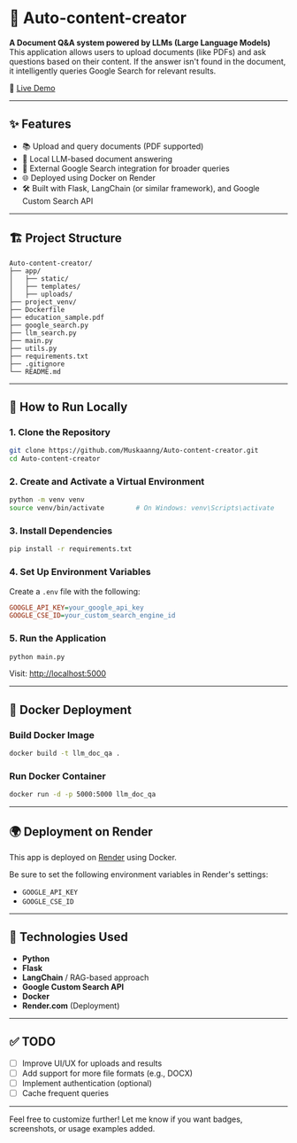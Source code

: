 
# 📄 Auto-content-creator

**A Document Q\&A system powered by LLMs (Large Language Models)**
This application allows users to upload documents (like PDFs) and ask questions based on their content. If the answer isn't found in the document, it intelligently queries Google Search for relevant results.

🔗 [Live Demo](https://llm-question-answer.onrender.com)

---

## ✨ Features

* 📚 Upload and query documents (PDF supported)
* 🤖 Local LLM-based document answering
* 🔎 External Google Search integration for broader queries
* 🌐 Deployed using Docker on Render
* 🛠️ Built with Flask, LangChain (or similar framework), and Google Custom Search API

---

## 🏗️ Project Structure

```
Auto-content-creator/
├── app/
│   ├── static/        
│   ├── templates/     
│   ├── uploads/       
├── project_venv/      
├── Dockerfile         
├── education_sample.pdf 
├── google_search.py   
├── llm_search.py      
├── main.py            
├── utils.py           
├── requirements.txt   
├── .gitignore         
└── README.md  
```

---

## 🚀 How to Run Locally

### 1. Clone the Repository

```bash
git clone https://github.com/Muskaanng/Auto-content-creator.git
cd Auto-content-creator
```

### 2. Create and Activate a Virtual Environment

```bash
python -m venv venv
source venv/bin/activate        # On Windows: venv\Scripts\activate
```

### 3. Install Dependencies

```bash
pip install -r requirements.txt
```

### 4. Set Up Environment Variables

Create a `.env` file with the following:

```ini
GOOGLE_API_KEY=your_google_api_key
GOOGLE_CSE_ID=your_custom_search_engine_id
```

### 5. Run the Application

```bash
python main.py
```

Visit: [http://localhost:5000](http://localhost:5000)

---

## 🐳 Docker Deployment

### Build Docker Image

```bash
docker build -t llm_doc_qa .
```

### Run Docker Container

```bash
docker run -d -p 5000:5000 llm_doc_qa
```

---

## 🌍 Deployment on Render

This app is deployed on [Render](https://render.com) using Docker.

Be sure to set the following environment variables in Render's settings:

* `GOOGLE_API_KEY`
* `GOOGLE_CSE_ID`

---

## 📜 Technologies Used

* **Python**
* **Flask**
* **LangChain** / RAG-based approach
* **Google Custom Search API**
* **Docker**
* **Render.com** (Deployment)

---

## ✅ TODO

* [ ] Improve UI/UX for uploads and results
* [ ] Add support for more file formats (e.g., DOCX)
* [ ] Implement authentication (optional)
* [ ] Cache frequent queries

---

Feel free to customize further! Let me know if you want badges, screenshots, or usage examples added.

